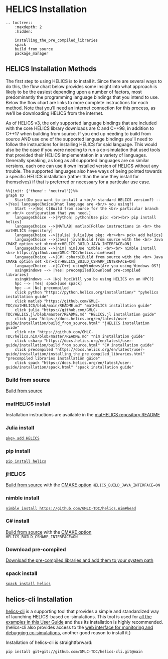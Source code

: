 # HELICS Installation

```{eval-rst}
.. toctree::
    :maxdepth: 2
    :hidden:

    installing_the_pre_compiled_libraries
    spack
    build_from_source
    package_manager
```

## HELICS Installation Methods

The first step to using HELICS is to install it. Since there are several ways to do this, the flow chart below provides some insight into what approach is likely to be the easiest depending upon a number of factors, most predominantly the programming language bindings that you intend to use. Below the flow chart are links to more complete instructions for each method. Note that you’ll need an internet connection for this process, as we’ll be downloading HELICS from the internet.

As of HELICS v3, the only supported language bindings that are included with the core HELICS library downloads are C and C++98, in addition to C++17 when building from source. If you end up needing to build from source AND use one of the supported language bindings you'll need to follow the instructions for installing HELICS for said language. This would also be the case if you were needing to run a co-simulation that used tools that provided their HELICS implementation in a variety of languages. Generally speaking, as long as all supported languages are on similar versions, each one can use it own installed version of HELICS without any trouble. The supported languages also have ways of being pointed towards a specific HELICS installation (rather than the one they install for themselves) if that is preferred or necessary for a particular use case.

```{mermaid}
%%{init: {'theme': 'neutral'}}%%
graph TD
    Start(Do you want to install a <br/> standard HELICS version?) -->|Yes| languageChoice(What language are <br/> you using?)
    Start -->|No| C[Build from source for the <br> particular branch or <br/> configuration that you need.]
    languageChoice -->|Python| python[Use pip: <br><br> pip install helics]
    languageChoice -->|MATLAB| matlab[Follow instructions in <br> the matHELICS repository]
    languageChoice -->|julia| julia[Use pkg: <br><br> pck> add helics]
    languageChoice -->|Java| java[Build from source with the <br> Java CMAKE option set <br><br>HELICS_BUILD_JAVA_INTERFACE=ON]
    languageChoice -->|nim| nim[Use nimble: <br><br> nimble install <br> https://github.com/GMLC-TDC/helics.nim#head]
    languageChoice -->|C#| csharp[Build from source with the <br> Java CMAKE option set <br><br>HELICS_BUILD_CSHARP_INTERFACE=ON]
    languageChoice -->|C/C++| usingWindows[Are you using Windows OS?]
    usingWindows --> |Yes| precompiled[Download pre-compiled libraries]
    usingWindows --> |No| hpc[Will you be using HELICS on an HPC?]
    hpc --> |Yes| spack[use spack]
    hpc --> |No| precompiled
    click python "https://python.helics.org/installation/" "pyhelics installation guide"
    click matlab "https://github.com/GMLC-TDC/matHELICS/blob/main/README.md" "matHELICS installation guide"
    click julia "https://github.com/GMLC-TDC/HELICS.jl/blob/master/README.md" "HELICS.jl installation guide"
    click java "https://docs.helics.org/en/latest/user-guide/installation/build_from_source.html" "jHELICS installation guide"
    click nim "https://github.com/GMLC-TDC/helics.nim/blob/master/README.md" "nim installation guide"
    click csharp "https://docs.helics.org/en/latest/user-guide/installation/build_from_source.html" "C# installation guide"
    click precompiled "https://docs.helics.org/en/latest/user-guide/installation/installing_the_pre_compiled_libraries.html" "precompiled libraries installation guide"
    click spack "https://docs.helics.org/en/latest/user-guide/installation/spack.html" "spack installation guide"
```

### Build from source
[Build from source](./build_from_source.md)

### matHELICS install
Installation instructions are available in the [matHELICS repository README](https://github.com/GMLC-TDC/matHELICS/blob/main/README.md)

### Julia install
[`pkg> add HELICS`](https://github.com/GMLC-TDC/HELICS.jl/blob/master/README.md)

### pip install
[`pip install helics`](https://python.helics.org/)

### jHELICS
[Build from source](./build_from_source.md) with the [CMAKE option](https://docs.helics.org/en/latest/user-guide/installation/helics_cmake_options.html) `HELICS_BUILD_JAVA_INTERFACE=ON`

### nimble install
[`nimble install https://github.com/GMLC-TDC/helics.nim#head`](https://github.com/GMLC-TDC/helics.nim)

### C# install
[Build from source](./build_from_source.md) with the [CMAKE option](https://docs.helics.org/en/latest/user-guide/installation/helics_cmake_options.html) `HELICS_BUILD_CSHARP_INTERFACE=ON`

### Download pre-compiled
[Download the pre-compiled libraries and add them to your system path](./installing_the_pre_compiled_libraries.md)

### spack install
[`spack install helics`](./spack.md)



## helics-cli Installation

[helics-cli](https://github.com/GMLC-TDC/helics-cli) is a supporting tool that provides a simple and standardized way of launching HELICS-based co-simulations. This tool is used for [all the examples in this User Guide](../examples/examples_index.md) and thus its installation is highly recommended. (helics-cli also provides access to the [web interface for monitoring and debugging co-simulations](../fundamental_topics/web_interface.md), another good reason to install it.)

Installation of helics-cli is straightforward:

```shell session
pip install git+git://github.com/GMLC-TDC/helics-cli.git@main
```
